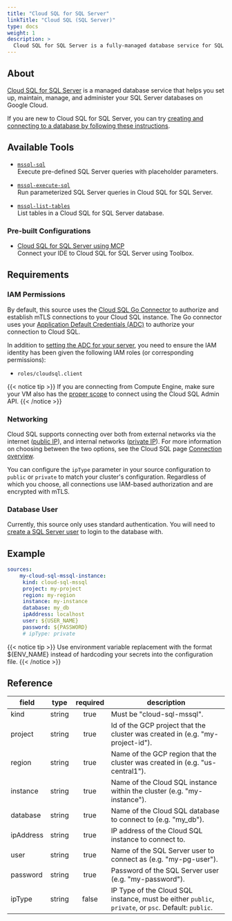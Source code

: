 ```yaml
---
title: "Cloud SQL for SQL Server"
linkTitle: "Cloud SQL (SQL Server)"
type: docs
weight: 1
description: >
  Cloud SQL for SQL Server is a fully-managed database service for SQL Server.
---
```


## About

[Cloud SQL for SQL Server][csql-mssql-docs] is a managed database service that
helps you set up, maintain, manage, and administer your SQL Server databases on
Google Cloud.

If you are new to Cloud SQL for SQL Server, you can try [creating and connecting
to a database by following these instructions][csql-mssql-connect].

[csql-mssql-docs]: https://cloud.google.com/sql/docs/sqlserver
[csql-mssql-connect]: https://cloud.google.com/sql/docs/sqlserver/connect-overview

## Available Tools

- [`mssql-sql`](../tools/mssql/mssql-sql.md)  
  Execute pre-defined SQL Server queries with placeholder parameters.

- [`mssql-execute-sql`](../tools/mssql/mssql-execute-sql.md)  
  Run parameterized SQL Server queries in Cloud SQL for SQL Server.

- [`mssql-list-tables`](../tools/mssql/mssql-list-tables.md)  
  List tables in a Cloud SQL for SQL Server database.

### Pre-built Configurations

- [Cloud SQL for SQL Server using MCP](https://googleapis.github.io/genai-toolbox/how-to/connect-ide/cloud_sql_mssql_mcp/)  
Connect your IDE to Cloud SQL for SQL Server using Toolbox.

## Requirements

### IAM Permissions

By default, this source uses the [Cloud SQL Go Connector][csql-go-conn] to
authorize and establish mTLS connections to your Cloud SQL instance. The Go
connector uses your [Application Default Credentials (ADC)][adc] to authorize
your connection to Cloud SQL.

In addition to [setting the ADC for your server][set-adc], you need to ensure
the IAM identity has been given the following IAM roles (or corresponding
permissions):

- `roles/cloudsql.client`

{{< notice tip >}}
If you are connecting from Compute Engine, make sure your VM
also has the [proper
scope](https://cloud.google.com/compute/docs/access/service-accounts#accesscopesiam)
to connect using the Cloud SQL Admin API.
{{< /notice >}}

[csql-go-conn]: https://github.com/GoogleCloudPlatform/cloud-sql-go-connector
[adc]: https://cloud.google.com/docs/authentication#adc
[set-adc]: https://cloud.google.com/docs/authentication/provide-credentials-adc

### Networking

Cloud SQL supports connecting over both from external networks via the internet
([public IP][public-ip]), and internal networks ([private IP][private-ip]).
For more information on choosing between the two options, see the Cloud SQL page
[Connection overview][conn-overview].

You can configure the `ipType` parameter in your source configuration to
`public` or `private` to match your cluster's configuration. Regardless of which
you choose, all connections use IAM-based authorization and are encrypted with
mTLS.

[private-ip]: https://cloud.google.com/sql/docs/sqlserver/configure-private-ip
[public-ip]: https://cloud.google.com/sql/docs/sqlserver/configure-ip
[conn-overview]: https://cloud.google.com/sql/docs/sqlserver/connect-overview

### Database User

Currently, this source only uses standard authentication. You will need to
[create a SQL Server user][cloud-sql-users] to login to the database with.

[cloud-sql-users]: https://cloud.google.com/sql/docs/sqlserver/create-manage-users

## Example

```yaml
sources:
    my-cloud-sql-mssql-instance:
     kind: cloud-sql-mssql
     project: my-project
     region: my-region
     instance: my-instance
     database: my_db
     ipAddress: localhost
     user: ${USER_NAME}
     password: ${PASSWORD}
     # ipType: private
```

{{< notice tip >}}
Use environment variable replacement with the format ${ENV_NAME}
instead of hardcoding your secrets into the configuration file.
{{< /notice >}}

## Reference

| **field** | **type** | **required** | **description**                                                                                      |
|-----------|:--------:|:------------:|------------------------------------------------------------------------------------------------------|
| kind      |  string  |     true     | Must be "cloud-sql-mssql".                                                                           |
| project   |  string  |     true     | Id of the GCP project that the cluster was created in (e.g. "my-project-id").                        |
| region    |  string  |     true     | Name of the GCP region that the cluster was created in (e.g. "us-central1").                         |
| instance  |  string  |     true     | Name of the Cloud SQL instance within the cluster (e.g. "my-instance").                              |
| database  |  string  |     true     | Name of the Cloud SQL database to connect to (e.g. "my_db").                                         |
| ipAddress |  string  |     true     | IP address of the Cloud SQL instance to connect to.                                                  |
| user      |  string  |     true     | Name of the SQL Server user to connect as (e.g. "my-pg-user").                                       |
| password  |  string  |     true     | Password of the SQL Server user (e.g. "my-password").                                                |
| ipType    |  string  |    false     | IP Type of the Cloud SQL instance, must be either `public`,  `private`, or `psc`. Default: `public`. |
